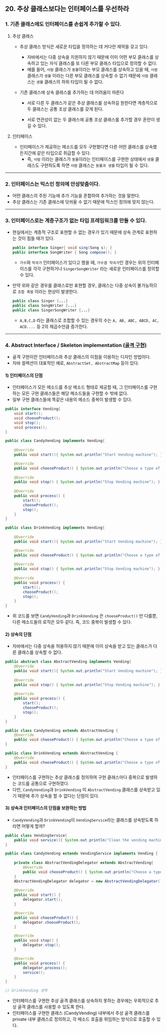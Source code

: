 ## 20. 추상 클래스보다는 인터페이스를 우선하라

### 1. 기존 클래스에도 인터페이스를 손쉽게 추가할 수 있다.

1. 추상 클래스

   - 추상 클래스 방식은 새로운 타입을 정의하는 데 커다란 제약을 갖고 있다.

     - 자바에서는 다중 상속을 지원하지 않기 때문에 이미 어떤 부모 클래스를 상속하고 있는 자식 클래스를 또 다른 부모 클래스 타입으로 정의할 수 없다.
     - 예를 들어, `사람` 클래스가 `동물`이라는 부모 클래스를 상속하고 있을 때, `사람` 클래스가 `생물` 이라는 다른 부모 클래스를 상속할 수 없기 때문에 `사람` 클래스는 `생물` 클래스의 하위 타입이 될 수 없다.

   - 기존 클래스에 상속 클래스를 추가하는 데 어려움이 따른다

     - 서로 다른 두 클래스가 같은 추상 클래스를 상속하길 원한다면 계층적으로 두 클래스는 공통 조상 클래스를 갖게 된다.

     - 서로 연관성이 없는 두 클래스에 공통 조상 클래스를 추가할 경우 혼란이 생길 수 있다.

2. 인터페이스

   - 인터페이스가 제공하는 메소드를 모두 구현했다면 다른 어떤 클래스를 상속했든지간에 같은 타입으로 취급할 수 있다.
     - 즉, `사람` 이라는 클래스가 `동물`이라는 인터페이스를 구현한 상태에서 `생물` 클래스도 구현하도록 하면 `사람` 클래스는 `동물과 생물` 타입이 될 수 있다.

---

### 2. 인터페이스는 믹스인 정의에 안성맞춤이다.

- 어떤 클래스의 주된 기능에 추가 기능을 혼합하여 추가하는 것을 말한다.
- 추상 클래스는 기존 클래스에 덧씌울 수 없기 때문에 믹스인 정의에 맞지 않는다.

---

### 3. 인터페이스로는 계층구조가 없는 타입 프레임워크를 만들 수 있다.

- 현실에서는 계층적 구조로 표현할 수 없는 경우가 있기 때문에 상속 관계로 표현하는 것이 힘들 때가 있다.

  ```java
  public interface Singer{ void sing(Song s); }
  public interface SongWriter { Song compose(); }
  ```

  - `가수`와 `작곡가` 인터페이스가 있다고 했을 때, `가수겸 작곡가`인 경우는 위의 인터페이스를 각각 구현하거나 `SingerSongWriter` 라는 새로운 인터페이스를 정의할 수 있다.

- 만약 위와 같은 경우를 클래스로만 표현할 경우,  클래스는 다중 상속이 불가능하므로 `조합 폭발` 이라는 현상이 발생한다.

  ```java
  public class Singer {...}
  public class SongWriter {...}
  public class SingerSongWriter {...}
  ```

  - `A,B,C,D` 라는 클래스로 조합할 수 있는 경우의 수는 `A, AB, ABC, ABCD, AC, ACD....` 등 2의 제곱수만큼 증가한다.

---

### 4. Abstract Interface / Skeleton implementation [(골격 구현)](https://dzone.com/articles/favour-skeletal-interface-in-java)

- 골격 구현이란 인터페이스와 추상 클래스의 이점을 이용하는 디자인 방법이다.
- 자바 컬렉션이 대표적인 예로, `AbstractSet, AbstractMap` 등이 있다.



#### 1) 인터페이스의 단점

- 인터페이스가 모든 메소드를 추상 메소드 형태로 제공할 때, 그 인터페이스를 구현하는 모든 구현 클래스들은 해당 메소드들을 구현할 수 밖에 없다.
- 일부 구현 클래스들에 똑같은 내용의 메소드 중복이 발생할 수 있다.

```java
public interface Vending{
    void start();
    void chooseProduct();
    void stop();
    void process();
}

public class CandyVending implements Vending{
    
    @Override
    public void start(){ System.out.println("Start Vending machine"); }

    @Override
    public void chooseProduct() { System.out.println("Choose a type of candy"); }
    
    @Override
    public void stop() { System.out.println("Stop Vending machine"); }
    
    @Override
    public void process() {
        start();
        chooseProduct();
        stop();
    }
}

public class DrinkVending implements Vending{
    
    @Override
    public void start(){ System.out.println("Start Vending machine"); }

    @Override
    public void chooseProduct() { System.out.println("Choose a type of drink"); }
    
    @Override
    public void stop() { System.out.println("Stop Vending machine"); }
    
    @Override
    public void process() {
        start();
        chooseProduct();
        stop();
    }
}
```

- 위 코드를 보면 `CandyVending`과 `DrinkVending` 은 `chooseProduct()` 만 다를뿐, 다른 메소드들의 로직은 모두 같다. 즉, 코드 중복이 발생할 수 있다.



#### 2) 상속의 단점

- 자바에서는 다중 상속을 허용하지 않기 때문에 이미 상속을 받고 있는 클래스가 다른 클래스를 상속할 수 없다.

```JAVA
public abstract class AbstractVending implements Vending{
    @Override
    public void start(){ System.out.println("Start Vending machine"); }
    
    @Override
    public void stop() { System.out.println("Stop Vending machine"); }
    
    @Override
    public void process() {
        start();
        chooseProduct();
        stop();
    }    
}

public class CandyVending extends AbstractVending {
    @Override
    public void chooseProduct() { System.out.println("Choose a type of candy"); }
}

public class DrinkVending extends AbstractVending {
    @Override
    public void chooseProduct() { System.out.println("Choose a type of drink"); }
}
```

- 인터페이스를 구현하는 추상 클래스를 정의하여 구현 클래스마다 중복으로 발생하는 코드를 공통으로 구현하였다.
- 다만, `CandyVending`과 `DrinkVending` 이 `AbstractVending` 클래스를 상속받고 있기 때문에 추가 상속을 할 수 없다는 단점이 있다.



#### 3) 상속과 인터페이스의 단점을 보완하는 방법

- `CandyVending`과  `DrinkVending`이 `VendingService`라는 클래스를 상속받도록 하라면 어떻게 할까?

```java
public class VendingService{
    public void service(){ System.out.println("Clean the vending machine"); }
}
```

```java
public class CandyVending extends VendingService implements Vending {
    
    private class AbstractVendingDelegator extends AbstractVending{
        @Override
        public void chooseProduct() { System.out.println("Choose a type of candy"); }    
    }
    AbstractVendingDelegator delegator = new AbstractVendingDelegator();
    
    @Override
    public void start() {
        delegator.start();
    }

    @Override
    public void chooseProduct() {
        delegator.chooseProduct();
    }

    @Override
    public void stop() {
        delegator.stop();
    }

    @Override
    public void process() {
        delegator.process();
        service();
    }    
}

// DrinkVending 생략
```

- 인터페이스를 구현한 추상 골격 클래스를 상속하지 못하는 경우에는 우회적으로 추상 골격 클래스를 사용할 수 있도록 한다.
- 인터페이스를 구현한 클래스 (CandyVending) 내부에서 추상 골격 클래스를 private 내부 클래스로 정의하고, 각 메소드 호출을 위임하는 방식으로 호출할 수 있다.